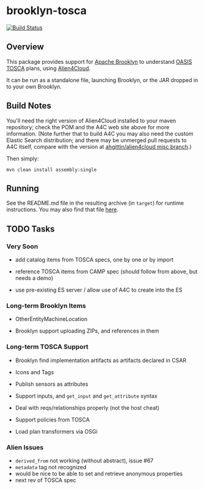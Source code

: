 brooklyn-tosca
===

[![Build Status](https://travis-ci.org/cloudsoft/brooklyn-tosca.svg?branch=master)](https://travis-ci.org/cloudsoft/brooklyn-tosca)

## Overview

This package provides support for [Apache Brooklyn](http://brooklyn.io)
to understand [OASIS TOSCA](https://www.oasis-open.org/committees/tosca/) plans,
using [Alien4Cloud](http://alien4cloud.github.io).

It can be run as a standalone file, launching Brooklyn, or the JAR dropped in to your own Brooklyn.


## Build Notes

You'll need the right version of Alien4Cloud installed to your maven repository;
check the POM and the A4C web site above for more information.
(Note further that to build A4C you may also need the custom Elastic Search distribution;
and there may be unmerged pull requests to A4C itself,
compare with the version at [ahgittin/alien4cloud misc branch](https://github.com/ahgittin/alien4cloud/tree/misc).)

Then simply:

    mvn clean install assembly:single


## Running

See the README.md file in the resulting archive (in `target`) for runtime instructions.
You may also find that file [here](src/main/assembly/files/README.md).


## TODO Tasks

### Very Soon

* add catalog items from TOSCA specs, one by one or by import

* reference TOSCA items from CAMP spec (should follow from above, but needs a demo)

* use pre-existing ES server / allow use of A4C to create into the ES


### Long-term Brooklyn Items

* OtherEntityMachineLocation

* Brooklyn support uploading ZIPs, and references in them


### Long-term TOSCA Support


* Brooklyn find implementation artifacts as artifacts declared in CSAR

* Icons and Tags

* Publish sensors as attributes

* Support inputs, and `get_input` and `get_attribute` syntax

* Deal with reqs/relationships properly (not the host cheat)

* Support policies from TOSCA

* Load plan transformers via OSGi



### Alien Issues

* `derived_from` not working (without abstract), issue #67
* `metadata` tag not recognized
* would be nice to be able to set and retrieve anonymous properties
* next rev of TOSCA spec
